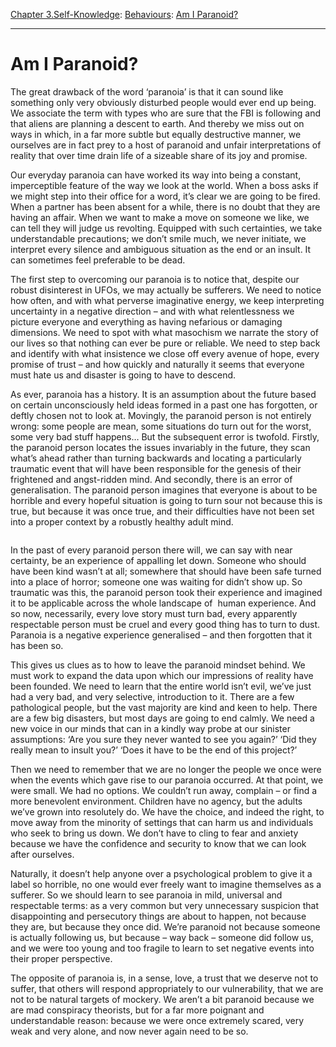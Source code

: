 [Chapter 3.Self-Knowledge](https://www.theschooloflife.com/thebookoflife/category/self-knowledge/): [Behaviours](https://www.theschooloflife.com/thebookoflife/category/self-knowledge/behaviours/): [Am I Paranoid?](https://www.theschooloflife.com/thebookoflife/am-i-paranoid/)

* * *

# Am I Paranoid?

The great drawback of the word ‘paranoia’ is that it can sound like something only very obviously disturbed people would ever end up being. We associate the term with types who are sure that the FBI is following and that aliens are planning a descent to earth. And thereby we miss out on ways in which, in a far more subtle but equally destructive manner, we ourselves are in fact prey to a host of paranoid and unfair interpretations of reality that over time drain life of a sizeable share of its joy and promise.&nbsp;

Our everyday paranoia can have worked its way into being a constant, imperceptible feature of the way we look at the world. When a boss asks if we might step into their office for a word, it’s clear we are going to be fired. When a partner has been absent for a while, there is no doubt that they are having an affair. When we want to make a move on someone we like, we can tell they will judge us revolting. Equipped with such certainties, we take understandable precautions; we don’t smile much, we never initiate, we interpret every silence and ambiguous situation as the end or an insult. It can sometimes feel preferable to be dead.

The first step to overcoming our paranoia is to notice that, despite our robust disinterest in UFOs, we may actually be sufferers. We need to notice how often, and with what perverse imaginative energy, we keep interpreting uncertainty in a negative direction – and with what relentlessness we picture everyone and everything as having nefarious or damaging dimensions. We need to spot with what masochism we narrate the story of our lives so that nothing can ever be pure or reliable. We need to step back and identify with what insistence we close off every avenue of hope, every promise of trust – and how quickly and naturally it seems that everyone must hate us and disaster is going to have to descend.

As ever, paranoia has a history. It is an assumption about the future based on certain unconsciously held ideas formed in a past one has forgotten, or deftly chosen not to look at. Movingly, the paranoid person is not entirely wrong: some people are mean, some situations do turn out for the worst, some very bad stuff happens… But the subsequent error is twofold. Firstly, the paranoid person locates the issues invariably in the future, they scan what’s ahead rather than turning backwards and locating a particularly traumatic event that will have been responsible for the genesis of their frightened and angst-ridden mind. And secondly, there is an error of generalisation. The paranoid person imagines that everyone is about to be horrible and every hopeful situation is going to turn sour not because this is true, but because it was once true, and their difficulties have not been set into a proper context by a robustly healthy adult mind.

<figure class="aligncenter"><img src="https://www.theschooloflife.com/thebookoflife/wp-content/uploads/2019/09/Sky.jpg" alt="" class="wp-image-23608" srcset="https://www.theschooloflife.com/thebookoflife/wp-content/uploads/2019/09/Sky.jpg 800w, https://www.theschooloflife.com/thebookoflife/wp-content/uploads/2019/09/Sky-300x225.jpg 300w, https://www.theschooloflife.com/thebookoflife/wp-content/uploads/2019/09/Sky-768x576.jpg 768w" sizes="(max-width: 800px) 100vw, 800px"></figure>

In the past of every paranoid person there will, we can say with near certainty, be an experience of appalling let down. Someone who should have been kind wasn’t at all; somewhere that should have been safe turned into a place of horror; someone one was waiting for didn’t show up. So traumatic was this, the paranoid person took their experience and imagined it to be applicable across the whole landscape of&nbsp; human experience. And so now, necessarily, every love story must turn bad, every apparently respectable person must be cruel and every good thing has to turn to dust. Paranoia is a negative experience generalised – and then forgotten that it has been so.&nbsp;

This gives us clues as to how to leave the paranoid mindset behind. We must work to expand the data upon which our impressions of reality have been founded. We need to learn that the entire world isn’t evil, we’ve just had a very bad, and very selective, introduction to it. There are a few pathological people, but the vast majority are kind and keen to help. There are a few big disasters, but most days are going to end calmly. We need a new voice in our minds that can in a kindly way probe at our sinister assumptions: ‘Are you sure they never wanted to see you again?’ ‘Did they really mean to insult you?’ ‘Does it have to be the end of this project?’

Then we need to remember that we are no longer the people we once were when the events which gave rise to our paranoia occurred. At that point, we were small. We had no options. We couldn’t run away, complain – or find a more benevolent environment. Children have no agency, but the adults we’ve grown into resolutely do. We have the choice, and indeed the right, to move away from the minority of settings that can harm us and individuals who seek to bring us down. We don’t have to cling to fear and anxiety because we have the confidence and security to know that we can look after ourselves.

Naturally, it doesn’t help anyone over a psychological problem to give it a label so horrible, no one would ever freely want to imagine themselves as a sufferer. So we should learn to see paranoia in mild, universal and respectable terms: as a very common but very unnecessary suspicion that disappointing and persecutory things are about to happen, not because they are, but because they once did. We’re paranoid not because someone is actually following us, but because – way back – someone did follow us, and we were too young and too fragile to learn to set negative events into their proper perspective.&nbsp;

The opposite of paranoia is, in a sense, love, a trust that we deserve not to suffer, that others will respond appropriately to our vulnerability, that we are not to be natural targets of mockery. We aren’t a bit paranoid because we are mad conspiracy theorists, but for a far more poignant and understandable reason: because we were once extremely scared, very weak and very alone, and now never again need to be so.
